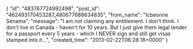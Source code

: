  {
   "id": "483767724992498",
   "post_id": "462493170453287_480677688634835",
   "from_name": "Icbeonne Senama",
   "message": "I am not claiming any entitlement. I don't think. I don't live in Canada - haven't for 10 years. But I just give them legal tender for a passport every 5 years - which I NEVER sign and still get visas stamped into it...",
   "created_time": "2013-02-22T06:28:18+0000"
 }
